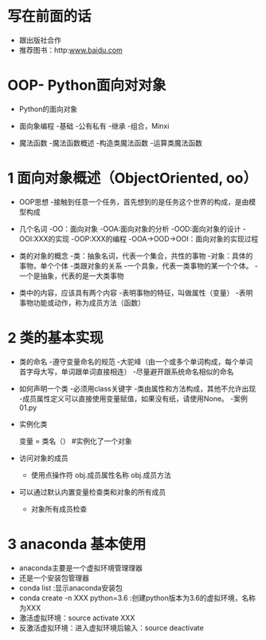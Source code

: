 # 写在前面的话
- 跟出版社合作
- 推荐图书：http:www.baidu.com 


# OOP- Python面向对对象
- Python的面向对象
- 面向象编程
  -基础
  -公有私有
  -继承
  -组合，Minxi
  
- 魔法函数
  -魔法函数概述
  -构造类魔法函数
  -运算类魔法函数
  
# 1 面向对象概述（ObjectOriented, oo）
- OOP思想
  -接触到任意一个任务，首先想到的是任务这个世界的构成，是由模型构成

- 几个名词
  -OO：面向对象
  -OOA:面向对象的分析
  -OOD:面向对象的设计
  -OOI:XXX的实现
  -OOP:XXX的编程
  -OOA->OOD->OOI：面向对象的实现过程
 
- 类的对象的概念
  -类：抽象名词，代表一个集合，共性的事物
  -对象：具体的事物，单个个体
  -类跟对象的关系
    -一个具象，代表一类事物的某一个个体。
    -一个是抽象，代表的是一大类事物
- 类中的内容，应该具有两个内容
  -表明事物的特征，叫做属性（变量）
  -表明事物功能或动作，称为成员方法（函数）
  
# 2 类的基本实现
- 类的命名
  -遵守变量命名的规范
  -大驼峰（由一个或多个单词构成，每个单词首字母大写，单词跟单词直接相连）
  -尽量避开跟系统命名相似的命名
- 如何声明一个类
  -必须用class关键字
  -类由属性和方法构成，其他不允许出现
  -成员属性定义可以直接使用变量赋值，如果没有纸，请使用None。
  -案例 01.py
- 实例化类
    
    变量 = 类名（） #实例化了一个对象
    
- 访问对象的成员
  - 使用点操作符
      obj.成员属性名称
      obj.成员方法

- 可以通过默认内置变量检查类和对象的所有成员
  - 对象所有成员检查
      # 

# 3 anaconda 基本使用
- anaconda主要是一个虚拟环境管理理器
- 还是一个安装包管理器
- conda list :显示anaconda安装包
- conda create -n XXX python=3.6 :创建python版本为3.6的虚拟环境，名称为XXX
- 激活虚拟环境：source activate XXX
- 反激活虚拟环境：进入虚拟环境后输入：source deactivate